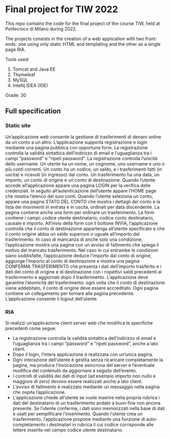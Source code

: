 # Final project for TIW 2022

This repo contains the code for the final project of the course TIW, held at
Politecnico di Milano during 2022.

The projects consists in the creation of a web application with two front-ends:
one using only static HTML and templating and the other as a single page RIA.

Tools used:

1. Tomcat and Java EE
2. Thymeleaf
3. MySQL
4. Intellij IDEA (IDE)

Grade: 30

## Full specification

### Static site

Un’applicazione web consente la gestione di trasferimenti di denaro online da un
conto a un altro. L’applicazione supporta registrazione e login mediante una
pagina pubblica con opportune form. La registrazione controlla la validità
sintattica dell’indirizzo di email e l’uguaglianza tra i campi “password” e
“ripeti password”. La registrazione controlla l’unicità dello username. Un
utente ha un nome, un cognome, uno username e uno o più conti correnti. Un conto
ha un codice, un saldo, e i trasferimenti fatti (in uscita) e ricevuti (in
ingresso) dal conto. Un trasferimento ha una data, un importo, un conto di
origine e un conto di destinazione. Quando l’utente accede all’applicazione
appare una pagina LOGIN per la verifica delle credenziali. In seguito
all’autenticazione dell’utente appare l’HOME page che mostra l’elenco dei suoi
conti. Quando l’utente seleziona un conto, appare una pagina STATO DEL CONTO che
mostra i dettagli del conto e la lista dei movimenti in entrata e in uscita,
ordinati per data discendente. La pagina contiene anche una form per ordinare un
trasferimento. La form contiene i campi: codice utente destinatario, codice
conto destinatario, causale e importo. All’invio della form con il bottone
INVIA, l’applicazione controlla che il conto di destinazione appartenga
all’utente specificato e che il conto origine abbia un saldo superiore o uguale
all’importo del trasferimento. In caso di mancanza di anche solo una condizione,
l’applicazione mostra una pagina con un avviso di fallimento che spiega il
motivo del mancato trasferimento. Nel caso in cui entrambe le condizioni siano
soddisfatte, l’applicazione deduce l’importo dal conto di origine, aggiunge
l’importo al conto di destinazione e mostra una pagina CONFERMA TRASFERIMENTO
che presenta i dati dell’importo trasferito e i dati del conto di origine e di
destinazione con i rispettivi saldi precedenti al trasferimento e aggiornati
dopo il trasferimento. L’applicazione deve garantire l’atomicità del
trasferimento: ogni volta che il conto di destinazione viene addebitato, il
conto di origine deve essere accreditato. Ogni pagina contiene un collegamento
per tornare alla pagina precedente. L’applicazione consente il logout
dell’utente.

### RIA

Si realizzi un’applicazione client server web che modifica le specifiche
precedenti come segue:

- La registrazione controlla la validità sintattica dell’indirizzo di email e
  l’uguaglianza tra i campi “password” e “ripeti password”, anche a lato client.
- Dopo il login, l’intera applicazione è realizzata con un’unica pagina.
- Ogni interazione dell’utente è gestita senza ricaricare completamente la
  pagina, ma produce l’invocazione asincrona del server e l’eventuale modifica
  del contenuto da aggiornare a seguito dell’evento.
- I controlli di validità dei dati di input (ad esempio importo non nullo e
  maggiore di zero) devono essere realizzati anche a lato client.
- L’avviso di fallimento è realizzato mediante un messaggio nella pagina che
  ospita l’applicazione.
- L’applicazione chiede all’utente se vuole inserire nella propria rubrica i
  dati del destinatario di un trasferimento andato a buon fine non ancora
  presente. Se l’utente conferma, i dati sono memorizzati nella base di dati e
  usati per semplificare l’inserimento. Quando l’utente crea un trasferimento,
  l’applicazione propone mediante una funzione di auto-completamento i
  destinatari in rubrica il cui codice corrisponde alle lettere inserite nel
  campo codice utente destinatario.
